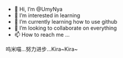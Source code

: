 - 👋 Hi, I’m @UmyNya
- 👀 I’m interested in learning
- 🌱 I’m currently learning how to use github
- 💞️ I’m looking to collaborate on everything
- 📫 How to reach me ...

<!---
UmyNya/UmyNya is a ✨ special ✨ repository because its `README.md` (this file) appears on your GitHub profile.
You can click the Preview link to take a look at your changes.
--->

呜米喵...努力进步...Kira~Kira~
